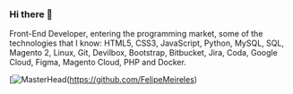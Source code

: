 ### Hi there 👋

Front-End Developer, entering the programming market, some of the technologies that I know: HTML5, CSS3, JavaScript, Python, MySQL, SQL, Magento 2, Linux, Git,
 Devilbox, Bootstrap, Bitbucket, Jira, Coda, Google Cloud, Figma, Magento Cloud, PHP and Docker.
 
[![MasterHead](https://www.google.com/url?sa=i&url=https%3A%2F%2Fbr.pinterest.com%2Fpin%2F308426274480370709%2F&psig=AOvVaw1roEHMRL7eHV6a4jaDrPaH&ust=1676478796990000&source=images&cd=vfe&ved=0CBAQjRxqFwoTCJie46m4lf0CFQAAAAAdAAAAABAE)(https://github.com/FelipeMeireles)
